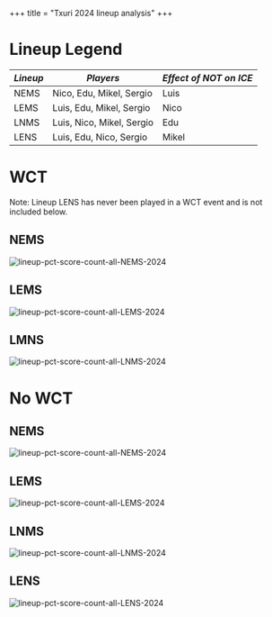 +++
title = "Txuri 2024 lineup analysis"
+++


# Lineup Legend
| *Lineup* | *Players* | *Effect of NOT on ICE* |
|----------|--------------|------------------------|
| NEMS     | Nico, Edu, Mikel, Sergio          | Luis                   |
| LEMS     | Luis, Edu, Mikel, Sergio          | Nico                   |
| LNMS     | Luis, Nico, Mikel, Sergio       | Edu                    |
| LENS     | Luis, Edu, Nico, Sergio          | Mikel                  |


# WCT
Note: Lineup LENS has never been played in a WCT event and is not included below.

## NEMS
![lineup-pct-score-count-all-NEMS-2024](/lineup-pct-score-count-wct-NEMS-2024.png)

## LEMS
![lineup-pct-score-count-all-LEMS-2024](/lineup-pct-score-count-wct-LEMS-2024.png)

## LMNS
![lineup-pct-score-count-all-LNMS-2024](/lineup-pct-score-count-wct-LNMS-2024.png)


# No WCT
## NEMS
![lineup-pct-score-count-all-NEMS-2024](/lineup-pct-score-count-no-wct-NEMS-2024.png)

## LEMS
![lineup-pct-score-count-all-LEMS-2024](/lineup-pct-score-count-no-wct-LEMS-2024.png)

## LNMS
![lineup-pct-score-count-all-LNMS-2024](/lineup-pct-score-count-no-wct-LNMS-2024.png)

## LENS
![lineup-pct-score-count-all-LENS-2024](/lineup-pct-score-count-no-wct-LENS-2024.png)